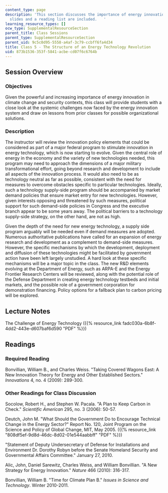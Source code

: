 ```yaml
---
content_type: page
description: 'This section discusses the importance of energy innovation. Lecture
  slides and a reading list are included.   '
learning_resource_types: []
ocw_type: SupplementalResourceSection
parent_title: Class Sessions
parent_type: SupplementalResourceSection
parent_uid: 9c5c0d95-5558-a4af-3c79-ccbff6fa4d34
title: Class 5 - The Structure of an Energy Technology Revolution
uid: 873b1536-353f-5841-acbe-cd07f6c6764b
---
```


Session Overview
----------------

### Objectives

Given the powerful and increasing importance of energy innovation in climate change and security contexts, this class will provide students with a close look at the systemic challenges now faced by the energy innovation system and draw on lessons from prior classes for possible organizational solutions.

### Description

The instructor will review the innovation policy elements that could be considered as part of a major federal program to stimulate innovation in energy technology, which is now starting to evolve. Given the central role of energy in the economy and the variety of new technologies needed, this program may need to approach the dimensions of a major military transformational effort, going beyond research and development to include all aspects of the innovation process. It would also need to be as technology neutral as far as possible, consistent with the need for measures to overcome obstacles specific to particular technologies. Ideally, such a technology supply-side program should be accompanied by market demand policies that ensure market entry for new technologies. However, given interests opposing and threatened by such measures, political support for such demand-side policies in Congress and the executive branch appear to be some years away. The political barriers to a technology supply-side strategy, on the other hand, are not as high.

Given the depth of the need for new energy technology, a supply side program arguably will be needed even if demand measures are adopted. Numerous authoritative publications have called for an expansion of energy research and development as a complement to demand-side measures. However, the specific mechanisms by which the development, deployment and diffusion of these technologies might be facilitated by government action have been left largely unstudied. A hard look at these specific mechanisms will be a major topic in the class. The new R&D elements evolving at the Department of Energy, such as ARPA-E and the Energy Frontier Research Centers will be reviewed, along with the potential role of the Defense Department in creating energy technology testbeds and initial markets, and the possible role of a government corporation for demonstration financing. Policy options for a fallback plan to carbon pricing will be explored.

Lecture Notes
-------------

The Challenge of Energy Technology ({{% resource_link fadc030a-6b8f-4dd2-443e-d607baf6d590 "PDF" %}})

Readings
--------

### Required Reading

Bonvillian, William B., and Charles Weiss. "Taking Covered Wagons East: A New Innovation Theory for Energy and Other Established Sectors." _Innovations_ 4, no. 4 (2009): 289-300.

### Other Readings for Class Discussion

Socolow, Robert H., and Stephen W. Pacala. "A Plan to Keep Carbon in Check." _Scientific American_ 295, no. 3 (2006): 50-57.

Deutch, John M. "What Should the Government Do to Encourage Technical Change in the Energy Sector?" Report No. 120, Joint Program on the Science and Policy of Global Change, MIT, May 2005. ({{% resource_link "808df5ef-9d8d-46dc-8d02-01e544aabbff" "PDF" %}})

"Statement of Deputy Undersecretary of Defense for Installations and Environment Dr. Dorothy Robyn before the Senate Homeland Security and Governmental Affairs Committee." January 27, 2010.

Alic, John, Daniel Sarewitz, Charles Weiss, and William Bonvillian. "A New Strategy for Energy Innovation." _Nature_ 466 (2010): 316-317.

Bonvillian, William B. "Time for Climate Plan B." _Issues in Science and Technology_. Winter 2010-2011.